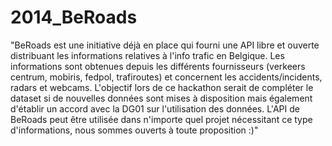2014_BeRoads
============

"BeRoads est une initiative déjà en place qui fourni une API libre et ouverte distribuant les informations relatives à l'info trafic en Belgique. Les informations sont obtenues depuis les différents fournisseurs (verkeers centrum, mobiris, fedpol, trafiroutes) et concernent les accidents/incidents, radars et webcams.  L'objectif lors de ce hackathon serait de compléter le dataset si de nouvelles données sont mises à disposition mais également d'établir un accord avec la DG01 sur l'utilisation des données.  L'API de BeRoads peut être utilisée dans n'importe quel projet nécessitant ce type d'informations, nous sommes ouverts à toute proposition :)"
